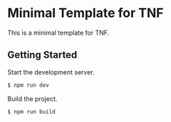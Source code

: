 # Minimal Template for TNF

This is a minimal template for TNF.

## Getting Started

Start the development server.

```bash
$ npm run dev
```

Build the project.

```bash
$ npm run build
```
